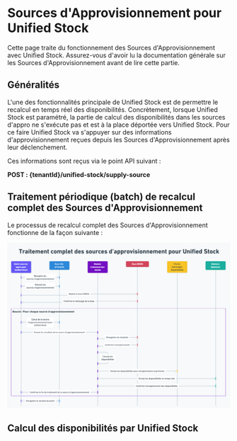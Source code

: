 # Sources d'Approvisionnement pour Unified Stock

Cette page traite du fonctionnement des Sources d'Approvisionnement avec Unified Stock. Assurez-vous d'avoir lu la documentation générale sur les Sources d'Approvisionnement avant de lire cette partie.

## Généralités

L'une des fonctionnalités principale de Unified Stock est de permettre le recalcul en temps réel des disponibilités. Concrètement, lorsque Unified Stock est paramétré, la partie de calcul des disponibilités dans les sources d'appro ne s'exécute pas et est à la place déportée vers Unified Stock. Pour ce faire Unified Stock va s'appuyer sur des informations d'approvisionnement reçues depuis les Sources d'Approvisionnement après leur déclenchement.

Ces informations sont reçus via le point API suivant :

__POST : {tenantId}/unified-stock/supply-source__

## Traitement périodique (batch) de recalcul complet des Sources d'Approvisionnement

Le processus de recalcul complet des Sources d'Approvisionnement fonctionne de la façon suivante :

![Diagramme de séquence source appro unified stock](img/DiagrammeSequenceSourceApproUs.png)

## Calcul des disponibilités par Unified Stock